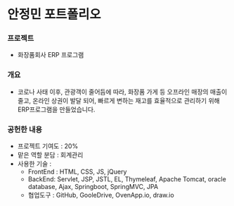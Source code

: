 # 안정민 포트폴리오

### 프로젝트


   * 화장품회사 ERP 프로그램

### 개요

   * 코로나 사태 이후, 관광객이 줄어듬에 따라, 화장품 가게 등 오프라인 매장의 매출이 줄고, 
                      온라인 상권이 발달 되어, 빠르게 변하는 재고를 효율적으로 관리하기 위해 ERP프로그램을 만들었습니다.
  
### 공헌한 내용

   * 프로젝트 기여도 : 20%
   * 맡은 역할 분담 : 회계관리
   * 사용한 기술 :
       * FrontEnd : HTML, CSS, JS, jQuery
       * BackEnd: Servlet, JSP, JSTL, EL, Thymeleaf, Apache Tomcat, 
                  oracle database, Ajax, Springboot, SpringMVC, JPA
       * 협업도구 : GitHub, GooleDrive, OvenApp.io, draw.io


